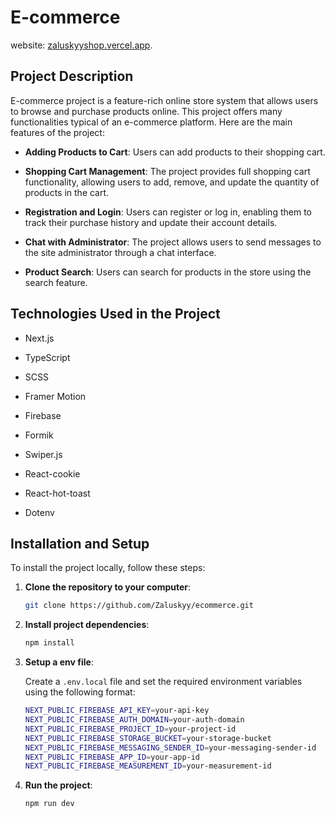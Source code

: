 # E-commerce

website: [zaluskyyshop.vercel.app](https://zaluskyyshop.vercel.app/).

## Project Description

E-commerce project is a feature-rich online store system that allows users to browse and purchase products online. This project offers many functionalities typical of an e-commerce platform. Here are the main features of the project:

- **Adding Products to Cart**: Users can add products to their shopping cart.

- **Shopping Cart Management**: The project provides full shopping cart functionality, allowing users to add, remove, and update the quantity of products in the cart.

- **Registration and Login**: Users can register or log in, enabling them to track their purchase history and update their account details.

- **Chat with Administrator**: The project allows users to send messages to the site administrator through a chat interface.

- **Product Search**: Users can search for products in the store using the search feature.

## Technologies Used in the Project

- Next.js

- TypeScript

- SCSS

- Framer Motion

- Firebase

- Formik

- Swiper.js

- React-cookie

- React-hot-toast

- Dotenv

## Installation and Setup

To install the project locally, follow these steps:

1. **Clone the repository to your computer**:
   ```bash
   git clone https://github.com/Zaluskyy/ecommerce.git
   ```
2. **Install project dependencies**:
   ```bash
   npm install
   ```
3. **Setup a env file**:

   Create a `.env.local` file and set the required environment variables using the following format:

   ```bash
   NEXT_PUBLIC_FIREBASE_API_KEY=your-api-key
   NEXT_PUBLIC_FIREBASE_AUTH_DOMAIN=your-auth-domain
   NEXT_PUBLIC_FIREBASE_PROJECT_ID=your-project-id
   NEXT_PUBLIC_FIREBASE_STORAGE_BUCKET=your-storage-bucket
   NEXT_PUBLIC_FIREBASE_MESSAGING_SENDER_ID=your-messaging-sender-id
   NEXT_PUBLIC_FIREBASE_APP_ID=your-app-id
   NEXT_PUBLIC_FIREBASE_MEASUREMENT_ID=your-measurement-id
   ```

4. **Run the project**:
   ```bash
   npm run dev
   ```
